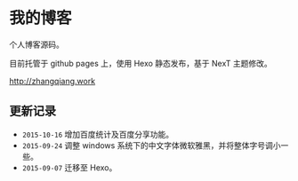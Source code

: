# 我的博客

个人博客源码。

目前托管于 github pages 上，使用 Hexo 静态发布，基于 NexT 主题修改。

http://zhangqiang.work

## 更新记录

* `2015-10-16` 增加百度统计及百度分享功能。
* `2015-09-24` 调整 windows 系统下的中文字体微软雅黑，并将整体字号调小一些。
* `2015-09-07` 迁移至 Hexo。